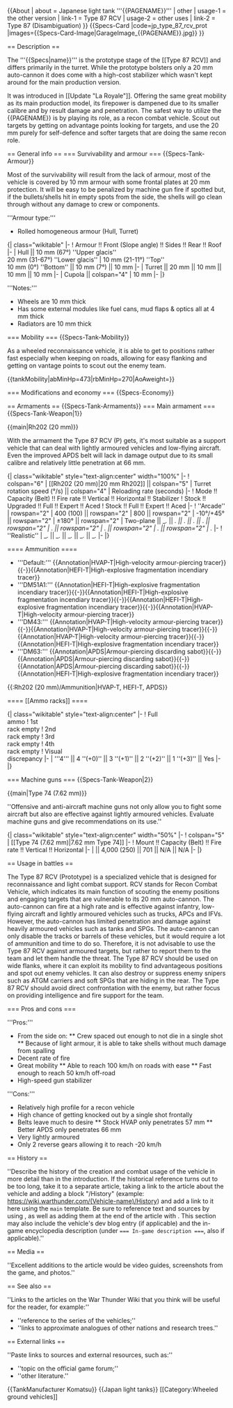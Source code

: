 {{About
| about = Japanese light tank '''{{PAGENAME}}'''
| other
| usage-1 = the other version
| link-1 = Type 87 RCV
| usage-2 = other uses
| link-2 = Type 87 (Disambiguation)
}}
{{Specs-Card
|code=jp_type_87_rcv_prot
|images={{Specs-Card-Image|GarageImage_{{PAGENAME}}.jpg}}
}}

== Description ==
<!-- ''In the description, the first part should be about the history of the creation and combat usage of the vehicle, as well as its key features. In the second part, tell the reader about the ground vehicle in the game. Insert a screenshot of the vehicle, so that if the novice player does not remember the vehicle by name, he will immediately understand what kind of vehicle the article is talking about.'' -->
The '''{{Specs|name}}''' is the prototype stage of the [[Type 87 RCV]] and differs primarily in the turret. While the prototype bolsters only a 20 mm auto-cannon it does come with a high-cost stabilizer which wasn't kept around for the main production version. 

It was introduced in [[Update "La Royale"]]. Offering the same great mobility as its main production model, its firepower is dampened due to its smaller calibre and by result damage and penetration. The safest way to utilize the {{PAGENAME}} is by playing its role, as a recon combat vehicle. Scout out targets by getting on advantage points looking for targets, and use the 20 mm purely for self-defence and softer targets that are doing the same recon role.

== General info ==
=== Survivability and armour ===
{{Specs-Tank-Armour}}
<!-- ''Describe armour protection. Note the most well protected and key weak areas. Appreciate the layout of modules as well as the number and location of crew members. Is the level of armour protection sufficient, is the placement of modules helpful for survival in combat? If necessary use a visual template to indicate the most secure and weak zones of the armour.'' The text within these arrows are not to be deleted -->
Most of the survivability will result from the lack of armour, most of the vehicle is covered by 10 mm armour with some frontal plates at 20 mm protection. It will be easy to be penalized by machine gun fire if spotted but, if the bullets/shells hit in empty spots from the side, the shells will go clean through without any damage to crew or components.

'''Armour type:'''

* Rolled homogeneous armour (Hull, Turret)

{| class="wikitable"
|-
! Armour !! Front (Slope angle) !! Sides !! Rear !! Roof
|-
| Hull || 10 mm (67°) ''Upper glacis''<br>20 mm (31-67°) ''Lower glacis''
| 10 mm (21-11°) ''Top'' <br>10 mm (0°) ''Bottom'' || 10 mm (7°) || 10 mm
|-
| Turret || 20 mm || 10 mm || 10 mm || 10 mm
|-
| Cupola || colspan="4" | 10 mm
|-
|}

'''Notes:'''

* Wheels are 10 mm thick
* Has some external modules like fuel cans, mud flaps & optics all at 4 mm thick
* Radiators are 10 mm thick


=== Mobility ===
{{Specs-Tank-Mobility}}
<!-- ''Write about the mobility of the ground vehicle. Estimate the specific power and manoeuvrability, as well as the maximum speed forwards and backwards.'' -->
As a wheeled reconnaissance vehicle, it is able to get to positions rather fast especially when keeping on roads, allowing for easy flanking and getting on vantage points to scout out the enemy team.

{{tankMobility|abMinHp=473|rbMinHp=270|AoAweight=}}

=== Modifications and economy ===
{{Specs-Economy}}

== Armaments ==
{{Specs-Tank-Armaments}}
=== Main armament ===
{{Specs-Tank-Weapon|1}}
<!-- ''Give the reader information about the characteristics of the main gun. Assess its effectiveness in a battle based on the reloading speed, ballistics and the power of shells. Do not forget about the flexibility of the fire, that is how quickly the cannon can be aimed at the target, open fire on it and aim at another enemy. Add a link to the main article on the gun: <code><nowiki>{{main|Name of the weapon}}</nowiki></code>. Describe in general terms the ammunition available for the main gun. Give advice on how to use them and how to fill the ammunition storage.'' -->
{{main|Rh202 (20 mm)}}

With the armament the Type 87 RCV (P) gets, it's most suitable as a support vehicle that can deal with lightly armoured vehicles and low-flying aircraft. Even the improved APDS belt will lack in damage output due to its small calibre and relatively little penetration at 66 mm.

{| class="wikitable" style="text-align:center" width="100%"
|-
! colspan="6" | [[Rh202 (20 mm)|20 mm Rh202]] || colspan="5" | Turret rotation speed (°/s) || colspan="4" | Reloading rate (seconds)
|-
! Mode !! Capacity (Belt) !! Fire rate !! Vertical !! Horizontal !! Stabilizer
! Stock !! Upgraded !! Full !! Expert !! Aced
! Stock !! Full !! Expert !! Aced
|-
! ''Arcade''
| rowspan="2" | 400 (100) || rowspan="2" | 800 || rowspan="2" | -10°/+45° || rowspan="2" | ±180° || rowspan="2" | Two-plane || __._ || __._ || __._ || __._ || __._ || rowspan="2" | _.__ || rowspan="2" | _.__ || rowspan="2" | _.__ || rowspan="2" | _.__
|-
! ''Realistic''
| __._ || __._ || __._ || __._ || __._
|-
|}

==== Ammunition ====
* '''Default:''' {{Annotation|HVAP-T|High-velocity armour-piercing tracer}}{{-}}{{Annotation|HEFI-T|High-explosive fragmentation incendiary tracer}}
* '''DM51A1:''' {{Annotation|HEFI-T|High-explosive fragmentation incendiary tracer}}{{-}}{{Annotation|HEFI-T|High-explosive fragmentation incendiary tracer}}{{-}}{{Annotation|HEFI-T|High-explosive fragmentation incendiary tracer}}{{-}}{{Annotation|HVAP-T|High-velocity armour-piercing tracer}}
* '''DM43:''' {{Annotation|HVAP-T|High-velocity armour-piercing tracer}}{{-}}{{Annotation|HVAP-T|High-velocity armour-piercing tracer}}{{-}}{{Annotation|HVAP-T|High-velocity armour-piercing tracer}}{{-}}{{Annotation|HEFI-T|High-explosive fragmentation incendiary tracer}}
* '''DM63:''' {{Annotation|APDS|Armour-piercing discarding sabot}}{{-}}{{Annotation|APDS|Armour-piercing discarding sabot}}{{-}}{{Annotation|APDS|Armour-piercing discarding sabot}}{{-}}{{Annotation|HEFI-T|High-explosive fragmentation incendiary tracer}}

{{:Rh202 (20 mm)/Ammunition|HVAP-T, HEFI-T, APDS}}

==== [[Ammo racks]] ====
<!-- [[File:Ammoracks_{{PAGENAME}}.png|right|thumb|x250px|[[Ammo racks]] of the {{PAGENAME}}]] -->
<!-- '''Last updated:''' -->
{| class="wikitable" style="text-align:center"
|-
! Full<br>ammo
! 1st<br>rack empty
! 2nd<br>rack empty
! 3rd<br>rack empty
! 4th<br>rack empty
! Visual<br>discrepancy
|-
| '''4''' || 4&nbsp;''(+0)'' || 3&nbsp;''(+1)'' || 2&nbsp;''(+2)'' || 1&nbsp;''(+3)'' || Yes
|-
|}

=== Machine guns ===
{{Specs-Tank-Weapon|2}}
<!-- ''Offensive and anti-aircraft machine guns not only allow you to fight some aircraft but also are effective against lightly armoured vehicles. Evaluate machine guns and give recommendations on its use.'' -->
{{main|Type 74 (7.62 mm)}}

''Offensive and anti-aircraft machine guns not only allow you to fight some aircraft but also are effective against lightly armoured vehicles. Evaluate machine guns and give recommendations on its use.''

{| class="wikitable" style="text-align:center" width="50%"
|-
! colspan="5" | [[Type 74 (7.62 mm)|7.62 mm Type 74]]
|-
! Mount !! Capacity (Belt) !! Fire rate !! Vertical !! Horizontal
|-
| || 4,000 (250) || 701 || N/A || N/A
|-
|}

== Usage in battles ==
<!-- ''Describe the tactics of playing in the vehicle, the features of using vehicles in the team and advice on tactics. Refrain from creating a "guide" - do not impose a single point of view but instead give the reader food for thought. Describe the most dangerous enemies and give recommendations on fighting them. If necessary, note the specifics of the game in different modes (AB, RB, SB).'' -->
The Type 87 RCV (Prototype) is a specialized vehicle that is designed for reconnaissance and light combat support. RCV stands for Recon Combat Vehicle, which indicates its main function of scouting the enemy positions and engaging targets that are vulnerable to its 20 mm auto-cannon. The auto-cannon can fire at a high rate and is effective against infantry, low-flying aircraft and lightly armoured vehicles such as trucks, APCs and IFVs. However, the auto-cannon has limited penetration and damage against heavily armoured vehicles such as tanks and SPGs. The auto-cannon can only disable the tracks or barrels of these vehicles, but it would require a lot of ammunition and time to do so. Therefore, it is not advisable to use the Type 87 RCV against armoured targets, but rather to report them to the team and let them handle the threat. The Type 87 RCV should be used on wide flanks, where it can exploit its mobility to find advantageous positions and spot out enemy vehicles. It can also destroy or suppress enemy snipers such as ATGM carriers and soft SPGs that are hiding in the rear. The Type 87 RCV should avoid direct confrontation with the enemy, but rather focus on providing intelligence and fire support for the team.

=== Pros and cons ===
<!-- ''Summarise and briefly evaluate the vehicle in terms of its characteristics and combat effectiveness. Mark its pros and cons in a bulleted list. Try not to use more than 6 points for each of the characteristics. Avoid using categorical definitions such as "bad", "good" and the like - use substitutions with softer forms such as "inadequate" and "effective".'' -->

'''Pros:'''

* From the side on:
** Crew spaced out enough to not die in a single shot
** Because of light armour, it is able to take shells without much damage from spalling
* Decent rate of fire
* Great mobility
** Able to reach 100 km/h on roads with ease
** Fast enough to reach 50 km/h off-road
* High-speed gun stabilizer

'''Cons:'''

* Relatively high profile for a recon vehicle
* High chance of getting knocked out by a single shot frontally
* Belts leave much to desire
** Stock HVAP only penetrates 57 mm
** Better APDS only penetrates 66 mm
* Very lightly armoured
* Only 2 reverse gears allowing it to reach -20 km/h


== History ==
<!-- ''Describe the history of the creation and combat usage of the vehicle in more detail than in the introduction. If the historical reference turns out to be too long, take it to a separate article, taking a link to the article about the vehicle and adding a block "/History" (example: <nowiki>https://wiki.warthunder.com/(Vehicle-name)/History</nowiki>) and add a link to it here using the <code>main</code> template. Be sure to reference text and sources by using <code><nowiki><ref></ref></nowiki></code>, as well as adding them at the end of the article with <code><nowiki><references /></nowiki></code>. This section may also include the vehicle's dev blog entry (if applicable) and the in-game encyclopedia description (under <code><nowiki>=== In-game description ===</nowiki></code>, also if applicable).'' -->
''Describe the history of the creation and combat usage of the vehicle in more detail than in the introduction. If the historical reference turns out to be too long, take it to a separate article, taking a link to the article about the vehicle and adding a block "/History" (example: <nowiki>https://wiki.warthunder.com/(Vehicle-name)/History</nowiki>) and add a link to it here using the <code>main</code> template. Be sure to reference text and sources by using <code><nowiki><ref></ref></nowiki></code>, as well as adding them at the end of the article with <code><nowiki><references /></nowiki></code>. This section may also include the vehicle's dev blog entry (if applicable) and the in-game encyclopedia description (under <code><nowiki>=== In-game description ===</nowiki></code>, also if applicable).''

== Media ==
<!-- ''Excellent additions to the article would be video guides, screenshots from the game, and photos.'' -->
''Excellent additions to the article would be video guides, screenshots from the game, and photos.''

== See also ==
<!-- ''Links to the articles on the War Thunder Wiki that you think will be useful for the reader, for example:''
* ''reference to the series of the vehicles;''
* ''links to approximate analogues of other nations and research trees.'' -->
''Links to the articles on the War Thunder Wiki that you think will be useful for the reader, for example:''
* ''reference to the series of the vehicles;''
* ''links to approximate analogues of other nations and research trees.''

== External links ==
<!-- ''Paste links to sources and external resources, such as:''
* ''topic on the official game forum;''
* ''other literature.'' -->
''Paste links to sources and external resources, such as:''
* ''topic on the official game forum;''
* ''other literature.''

{{TankManufacturer Komatsu}}
{{Japan light tanks}}
[[Category:Wheeled ground vehicles]]